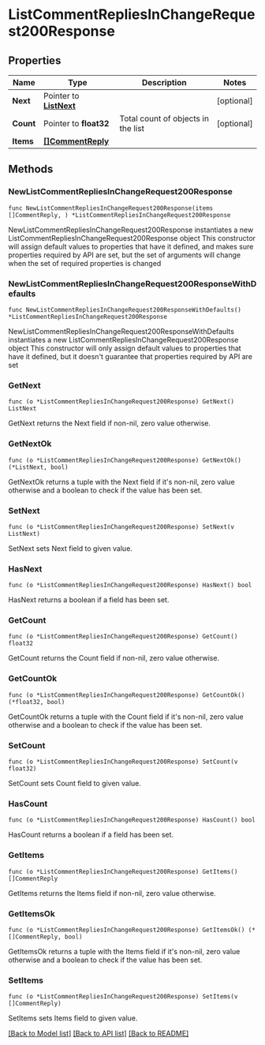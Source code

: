 # ListCommentRepliesInChangeRequest200Response

## Properties

Name | Type | Description | Notes
------------ | ------------- | ------------- | -------------
**Next** | Pointer to [**ListNext**](ListNext.md) |  | [optional] 
**Count** | Pointer to **float32** | Total count of objects in the list | [optional] 
**Items** | [**[]CommentReply**](CommentReply.md) |  | 

## Methods

### NewListCommentRepliesInChangeRequest200Response

`func NewListCommentRepliesInChangeRequest200Response(items []CommentReply, ) *ListCommentRepliesInChangeRequest200Response`

NewListCommentRepliesInChangeRequest200Response instantiates a new ListCommentRepliesInChangeRequest200Response object
This constructor will assign default values to properties that have it defined,
and makes sure properties required by API are set, but the set of arguments
will change when the set of required properties is changed

### NewListCommentRepliesInChangeRequest200ResponseWithDefaults

`func NewListCommentRepliesInChangeRequest200ResponseWithDefaults() *ListCommentRepliesInChangeRequest200Response`

NewListCommentRepliesInChangeRequest200ResponseWithDefaults instantiates a new ListCommentRepliesInChangeRequest200Response object
This constructor will only assign default values to properties that have it defined,
but it doesn't guarantee that properties required by API are set

### GetNext

`func (o *ListCommentRepliesInChangeRequest200Response) GetNext() ListNext`

GetNext returns the Next field if non-nil, zero value otherwise.

### GetNextOk

`func (o *ListCommentRepliesInChangeRequest200Response) GetNextOk() (*ListNext, bool)`

GetNextOk returns a tuple with the Next field if it's non-nil, zero value otherwise
and a boolean to check if the value has been set.

### SetNext

`func (o *ListCommentRepliesInChangeRequest200Response) SetNext(v ListNext)`

SetNext sets Next field to given value.

### HasNext

`func (o *ListCommentRepliesInChangeRequest200Response) HasNext() bool`

HasNext returns a boolean if a field has been set.

### GetCount

`func (o *ListCommentRepliesInChangeRequest200Response) GetCount() float32`

GetCount returns the Count field if non-nil, zero value otherwise.

### GetCountOk

`func (o *ListCommentRepliesInChangeRequest200Response) GetCountOk() (*float32, bool)`

GetCountOk returns a tuple with the Count field if it's non-nil, zero value otherwise
and a boolean to check if the value has been set.

### SetCount

`func (o *ListCommentRepliesInChangeRequest200Response) SetCount(v float32)`

SetCount sets Count field to given value.

### HasCount

`func (o *ListCommentRepliesInChangeRequest200Response) HasCount() bool`

HasCount returns a boolean if a field has been set.

### GetItems

`func (o *ListCommentRepliesInChangeRequest200Response) GetItems() []CommentReply`

GetItems returns the Items field if non-nil, zero value otherwise.

### GetItemsOk

`func (o *ListCommentRepliesInChangeRequest200Response) GetItemsOk() (*[]CommentReply, bool)`

GetItemsOk returns a tuple with the Items field if it's non-nil, zero value otherwise
and a boolean to check if the value has been set.

### SetItems

`func (o *ListCommentRepliesInChangeRequest200Response) SetItems(v []CommentReply)`

SetItems sets Items field to given value.



[[Back to Model list]](../README.md#documentation-for-models) [[Back to API list]](../README.md#documentation-for-api-endpoints) [[Back to README]](../README.md)


